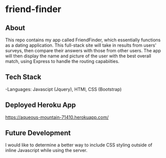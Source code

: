 # friend-finder
## About
 This repo contains my app called FriendFinder, which essentially functions as a dating application. This full-stack site will take in results from users' surveys, then compare their answers with those from other users. The app will then display the name and picture of the user with the best overall match, using Express to handle the routing capabiities. 

## Tech Stack
-Languages: Javascipt (Jquery), HTMl, CSS (Bootstrap)

## Deployed Heroku App

https://aqueous-mountain-71410.herokuapp.com/

## Future Development

I would like to determine a better way to include CSS styling outside of inline Javascript while using the server.

